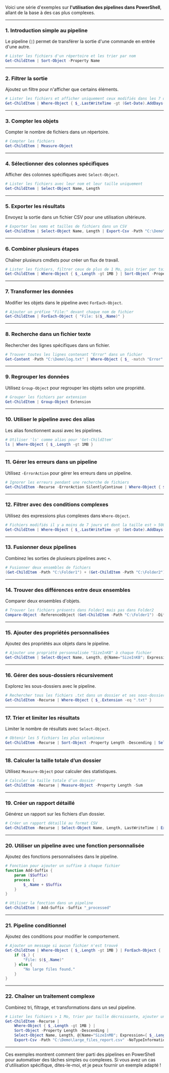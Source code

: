 Voici une série d'exemples sur **l'utilisation des pipelines dans PowerShell**, allant de la base à des cas plus complexes.

---

### **1. Introduction simple au pipeline**
Le pipeline (`|`) permet de transférer la sortie d'une commande en entrée d'une autre.

```powershell
# Lister les fichiers d'un répertoire et les trier par nom
Get-ChildItem | Sort-Object -Property Name
```

---

### **2. Filtrer la sortie**
Ajoutez un filtre pour n'afficher que certains éléments.

```powershell
# Lister les fichiers et afficher uniquement ceux modifiés dans les 7 derniers jours
Get-ChildItem | Where-Object { $_.LastWriteTime -gt (Get-Date).AddDays(-7) }
```

---

### **3. Compter les objets**
Compter le nombre de fichiers dans un répertoire.

```powershell
# Compter les fichiers
Get-ChildItem | Measure-Object
```

---

### **4. Sélectionner des colonnes spécifiques**
Afficher des colonnes spécifiques avec `Select-Object`.

```powershell
# Lister les fichiers avec leur nom et leur taille uniquement
Get-ChildItem | Select-Object Name, Length
```

---

### **5. Exporter les résultats**
Envoyez la sortie dans un fichier CSV pour une utilisation ultérieure.

```powershell
# Exporter les noms et tailles de fichiers dans un CSV
Get-ChildItem | Select-Object Name, Length | Export-Csv -Path "C:\Demo\files.csv" -NoTypeInformation
```

---

### **6. Combiner plusieurs étapes**
Chaîner plusieurs cmdlets pour créer un flux de travail.

```powershell
# Lister les fichiers, filtrer ceux de plus de 1 Mo, puis trier par taille décroissante
Get-ChildItem | Where-Object { $_.Length -gt 1MB } | Sort-Object -Property Length -Descending
```

---

### **7. Transformer les données**
Modifier les objets dans le pipeline avec `ForEach-Object`.

```powershell
# Ajouter un préfixe "File:" devant chaque nom de fichier
Get-ChildItem | ForEach-Object { "File: $($_.Name)" }
```

---

### **8. Recherche dans un fichier texte**
Rechercher des lignes spécifiques dans un fichier.

```powershell
# Trouver toutes les lignes contenant "Error" dans un fichier
Get-Content -Path "C:\Demo\log.txt" | Where-Object { $_ -match "Error" }
```

---

### **9. Regrouper les données**
Utilisez `Group-Object` pour regrouper les objets selon une propriété.

```powershell
# Grouper les fichiers par extension
Get-ChildItem | Group-Object Extension
```

---

### **10. Utiliser le pipeline avec des alias**
Les alias fonctionnent aussi avec les pipelines.

```powershell
# Utiliser 'ls' comme alias pour 'Get-ChildItem'
ls | Where-Object { $_.Length -gt 1MB }
```

---

### **11. Gérer les erreurs dans un pipeline**
Utilisez `-ErrorAction` pour gérer les erreurs dans un pipeline.

```powershell
# Ignorer les erreurs pendant une recherche de fichiers
Get-ChildItem -Recurse -ErrorAction SilentlyContinue | Where-Object { $_.Extension -eq ".log" }
```

---

### **12. Filtrer avec des conditions complexes**
Utilisez des expressions plus complexes dans `Where-Object`.

```powershell
# Fichiers modifiés il y a moins de 7 jours et dont la taille est > 500 Ko
Get-ChildItem | Where-Object { $_.LastWriteTime -gt (Get-Date).AddDays(-7) -and $_.Length -gt 500KB }
```

---

### **13. Fusionner deux pipelines**
Combinez les sorties de plusieurs pipelines avec `+`.

```powershell
# Fusionner deux ensembles de fichiers
(Get-ChildItem -Path "C:\Folder1") + (Get-ChildItem -Path "C:\Folder2")
```

---

### **14. Trouver des différences entre deux ensembles**
Comparer deux ensembles d'objets.

```powershell
# Trouver les fichiers présents dans Folder1 mais pas dans Folder2
Compare-Object -ReferenceObject (Get-ChildItem -Path "C:\Folder1") -DifferenceObject (Get-ChildItem -Path "C:\Folder2")
```

---

### **15. Ajouter des propriétés personnalisées**
Ajoutez des propriétés aux objets dans le pipeline.

```powershell
# Ajouter une propriété personnalisée "SizeInKB" à chaque fichier
Get-ChildItem | Select-Object Name, Length, @{Name="SizeInKB"; Expression={ $_.Length / 1KB }}
```

---

### **16. Gérer des sous-dossiers récursivement**
Explorez les sous-dossiers avec le pipeline.

```powershell
# Rechercher tous les fichiers .txt dans un dossier et ses sous-dossiers
Get-ChildItem -Recurse | Where-Object { $_.Extension -eq ".txt" }
```

---

### **17. Trier et limiter les résultats**
Limiter le nombre de résultats avec `Select-Object`.

```powershell
# Obtenir les 5 fichiers les plus volumineux
Get-ChildItem -Recurse | Sort-Object -Property Length -Descending | Select-Object -First 5
```

---

### **18. Calculer la taille totale d’un dossier**
Utilisez `Measure-Object` pour calculer des statistiques.

```powershell
# Calculer la taille totale d’un dossier
Get-ChildItem -Recurse | Measure-Object -Property Length -Sum
```

---

### **19. Créer un rapport détaillé**
Générez un rapport sur les fichiers d’un dossier.

```powershell
# Créer un rapport détaillé au format CSV
Get-ChildItem -Recurse | Select-Object Name, Length, LastWriteTime | Export-Csv -Path "C:\Demo\report.csv" -NoTypeInformation
```

---

### **20. Utiliser un pipeline avec une fonction personnalisée**
Ajoutez des fonctions personnalisées dans le pipeline.

```powershell
# Fonction pour ajouter un suffixe à chaque fichier
function Add-Suffix {
    param ($Suffix)
    process {
        $_.Name + $Suffix
    }
}

# Utiliser la fonction dans un pipeline
Get-ChildItem | Add-Suffix -Suffix "_processed"
```

---

### **21. Pipeline conditionnel**
Ajoutez des conditions pour modifier le comportement.

```powershell
# Ajouter un message si aucun fichier n'est trouvé
Get-ChildItem | Where-Object { $_.Length -gt 1MB } | ForEach-Object {
    if ($_) {
        "File: $($_.Name)"
    } else {
        "No large files found."
    }
}
```

---

### **22. Chaîner un traitement complexe**
Combinez tri, filtrage, et transformations dans un seul pipeline.

```powershell
# Lister les fichiers > 1 Mo, trier par taille décroissante, ajouter une propriété personnalisée, et exporter
Get-ChildItem -Recurse |
    Where-Object { $_.Length -gt 1MB } |
    Sort-Object -Property Length -Descending |
    Select-Object Name, Length, @{Name="SizeInMB"; Expression={ $_.Length / 1MB }} |
    Export-Csv -Path "C:\Demo\large_files_report.csv" -NoTypeInformation
```

---

Ces exemples montrent comment tirer parti des pipelines en PowerShell pour automatiser des tâches simples ou complexes. Si vous avez un cas d'utilisation spécifique, dites-le-moi, et je peux fournir un exemple adapté !